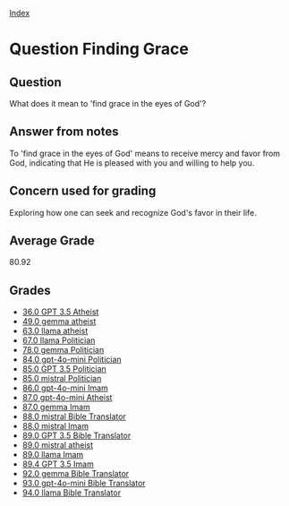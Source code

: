 
[Index](../../index.md)
# Question Finding Grace
## Question
What does it mean to 'find grace in the eyes of God'?

## Answer from notes
To 'find grace in the eyes of God' means to receive mercy and favor from God, indicating that He is pleased with you and willing to help you.

## Concern used for grading
Exploring how one can seek and recognize God's favor in their life.

## Average Grade
80.92

## Grades
 * [36.0 GPT 3.5 Atheist](../answers/GPT_3.5_Atheist/Finding_Grace.md)
 * [49.0 gemma atheist](../answers/gemma_atheist/Finding_Grace.md)
 * [63.0 llama atheist](../answers/llama_atheist/Finding_Grace.md)
 * [67.0 llama Politician](../answers/llama_Politician/Finding_Grace.md)
 * [78.0 gemma Politician](../answers/gemma_Politician/Finding_Grace.md)
 * [84.0 gpt-4o-mini Politician](../answers/gpt-4o-mini_Politician/Finding_Grace.md)
 * [85.0 GPT 3.5 Politician](../answers/GPT_3.5_Politician/Finding_Grace.md)
 * [85.0 mistral Politician](../answers/mistral_Politician/Finding_Grace.md)
 * [86.0 gpt-4o-mini Imam](../answers/gpt-4o-mini_Imam/Finding_Grace.md)
 * [87.0 gpt-4o-mini Atheist](../answers/gpt-4o-mini_Atheist/Finding_Grace.md)
 * [87.0 gemma Imam](../answers/gemma_Imam/Finding_Grace.md)
 * [88.0 mistral Bible Translator](../answers/mistral_Bible_Translator/Finding_Grace.md)
 * [88.0 mistral Imam](../answers/mistral_Imam/Finding_Grace.md)
 * [89.0 GPT 3.5 Bible Translator](../answers/GPT_3.5_Bible_Translator/Finding_Grace.md)
 * [89.0 mistral atheist](../answers/mistral_atheist/Finding_Grace.md)
 * [89.0 llama Imam](../answers/llama_Imam/Finding_Grace.md)
 * [89.4 GPT 3.5 Imam](../answers/GPT_3.5_Imam/Finding_Grace.md)
 * [92.0 gemma Bible Translator](../answers/gemma_Bible_Translator/Finding_Grace.md)
 * [93.0 gpt-4o-mini Bible Translator](../answers/gpt-4o-mini_Bible_Translator/Finding_Grace.md)
 * [94.0 llama Bible Translator](../answers/llama_Bible_Translator/Finding_Grace.md)
